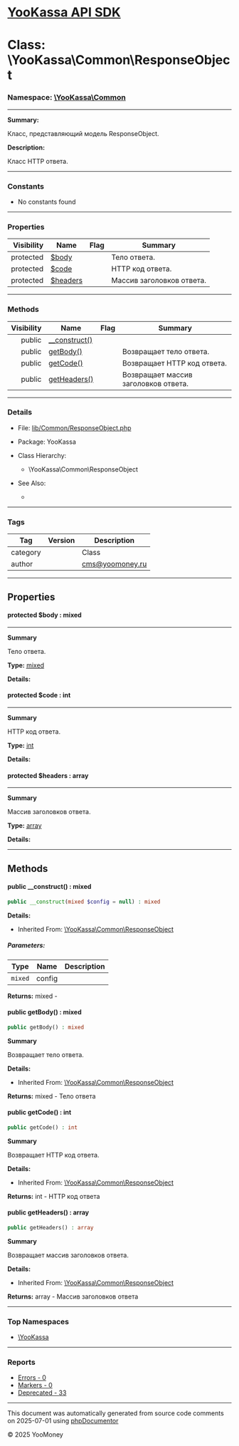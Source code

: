 # [YooKassa API SDK](../home.md)

# Class: \YooKassa\Common\ResponseObject
### Namespace: [\YooKassa\Common](../namespaces/yookassa-common.md)
---
**Summary:**

Класс, представляющий модель ResponseObject.

**Description:**

Класс HTTP ответа.

---
### Constants
* No constants found

---
### Properties
| Visibility | Name | Flag | Summary |
| ----------:| ---- | ---- | ------- |
| protected | [$body](../classes/YooKassa-Common-ResponseObject.md#property_body) |  | Тело ответа. |
| protected | [$code](../classes/YooKassa-Common-ResponseObject.md#property_code) |  | HTTP код ответа. |
| protected | [$headers](../classes/YooKassa-Common-ResponseObject.md#property_headers) |  | Массив заголовков ответа. |

---
### Methods
| Visibility | Name | Flag | Summary |
| ----------:| ---- | ---- | ------- |
| public | [__construct()](../classes/YooKassa-Common-ResponseObject.md#method___construct) |  |  |
| public | [getBody()](../classes/YooKassa-Common-ResponseObject.md#method_getBody) |  | Возвращает тело ответа. |
| public | [getCode()](../classes/YooKassa-Common-ResponseObject.md#method_getCode) |  | Возвращает HTTP код ответа. |
| public | [getHeaders()](../classes/YooKassa-Common-ResponseObject.md#method_getHeaders) |  | Возвращает массив заголовков ответа. |

---
### Details
* File: [lib/Common/ResponseObject.php](../../lib/Common/ResponseObject.php)
* Package: YooKassa
* Class Hierarchy:
  * \YooKassa\Common\ResponseObject

* See Also:
  * [](https://yookassa.ru/developers/api)

---
### Tags
| Tag | Version | Description |
| --- | ------- | ----------- |
| category |  | Class |
| author |  | cms@yoomoney.ru |

---
## Properties
<a name="property_body"></a>
#### protected $body : mixed
---
**Summary**

Тело ответа.

**Type:** <a href="../mixed"><abbr title="mixed">mixed</abbr></a>

**Details:**


<a name="property_code"></a>
#### protected $code : int
---
**Summary**

HTTP код ответа.

**Type:** <a href="../int"><abbr title="int">int</abbr></a>

**Details:**


<a name="property_headers"></a>
#### protected $headers : array
---
**Summary**

Массив заголовков ответа.

**Type:** <a href="../array"><abbr title="array">array</abbr></a>

**Details:**



---
## Methods
<a name="method___construct" class="anchor"></a>
#### public __construct() : mixed

```php
public __construct(mixed $config = null) : mixed
```

**Details:**
* Inherited From: [\YooKassa\Common\ResponseObject](../classes/YooKassa-Common-ResponseObject.md)

##### Parameters:
| Type | Name | Description |
| ---- | ---- | ----------- |
| <code lang="php">mixed</code> | config  |  |

**Returns:** mixed - 


<a name="method_getBody" class="anchor"></a>
#### public getBody() : mixed

```php
public getBody() : mixed
```

**Summary**

Возвращает тело ответа.

**Details:**
* Inherited From: [\YooKassa\Common\ResponseObject](../classes/YooKassa-Common-ResponseObject.md)

**Returns:** mixed - Тело ответа


<a name="method_getCode" class="anchor"></a>
#### public getCode() : int

```php
public getCode() : int
```

**Summary**

Возвращает HTTP код ответа.

**Details:**
* Inherited From: [\YooKassa\Common\ResponseObject](../classes/YooKassa-Common-ResponseObject.md)

**Returns:** int - HTTP код ответа


<a name="method_getHeaders" class="anchor"></a>
#### public getHeaders() : array

```php
public getHeaders() : array
```

**Summary**

Возвращает массив заголовков ответа.

**Details:**
* Inherited From: [\YooKassa\Common\ResponseObject](../classes/YooKassa-Common-ResponseObject.md)

**Returns:** array - Массив заголовков ответа



---

### Top Namespaces

* [\YooKassa](../namespaces/yookassa.md)

---

### Reports
* [Errors - 0](../reports/errors.md)
* [Markers - 0](../reports/markers.md)
* [Deprecated - 33](../reports/deprecated.md)

---

This document was automatically generated from source code comments on 2025-07-01 using [phpDocumentor](http://www.phpdoc.org/)

&copy; 2025 YooMoney